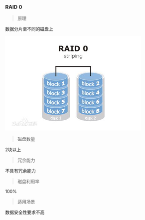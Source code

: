 ### RAID 0

> 原理

数据分片至不同的磁盘上

![](images/raid0.jpg)

> 磁盘数量

2块以上

> 冗余能力

不具有冗余能力

> 磁盘利用率

100%

> 适用场景

数据安全性要求不高